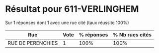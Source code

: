 # Résultat pour 611-VERLINGHEM

Sur 1 réponses dont 1 avec une rue cité (taux réussite 100%)

| Rue | Vote | % réponses | % Nb rues cités|
|-----|------|------------|----------------|
| RUE DE PERENCHIES | 1 | 100% | 100%|
